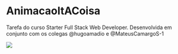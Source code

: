 # AnimacaoItACoisa
Tarefa do curso Starter Full Stack Web Developer. Desenvolvida em conjunto com os colegas @hugoamadio e @MateusCamargoS-1

<img src="Aula 21.03 - Animação/img/IT, A Coisa - Pessoal — Microsoft_ Edge 2024-03-21 22-26-00 (1).gif">
